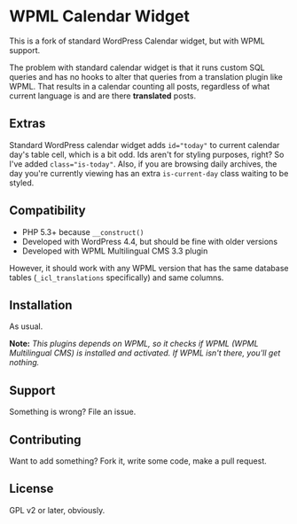 # WPML Calendar Widget

This is a fork of standard WordPress Calendar widget, but with WPML support.

The problem with standard calendar widget is that it runs custom SQL queries and has no hooks to alter that queries from a translation plugin like WPML. That results in a calendar counting all posts, regardless of what current language is and are there **translated** posts.

## Extras

Standard WordPress calendar widget adds `id="today"` to current calendar day's table cell, which is a bit odd. Ids aren't for styling purposes, right? So I've added `class="is-today"`. Also, if you are browsing daily archives, the day you're currently viewing has an extra `is-current-day` class waiting to be styled.

## Compatibility

- PHP 5.3+ because `__construct()`
- Developed with WordPress 4.4, but should be fine with older versions
- Developed with WPML Multilingual CMS 3.3 plugin

However, it should work with any WPML version that has the same database tables (`_icl_translations` specifically) and same columns.

## Installation

As usual.

**Note:** _This plugins depends on WPML, so it checks if WPML (WPML Multilingual CMS) is installed and activated. If WPML isn't there, you'll get nothing._

## Support

Something is wrong? File an issue.

## Contributing

Want to add something? Fork it, write some code, make a pull request.

## License

GPL v2 or later, obviously.
